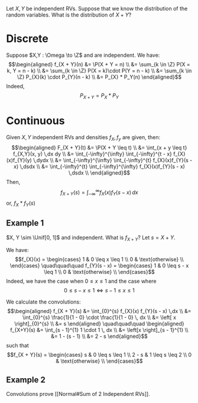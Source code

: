 Let $X,Y$ be independent RVs. Suppose that we know the distribution of the random variables. What is the distribution of $X + Y$?

# Discrete
Suppose $X,Y : \Omega \to \Z$ and are independent. We have:
$$\begin{aligned}
f_{X + Y}(n) 
&= \P(X + Y = n) \\
&= \sum_{k \in \Z} P(X = k, Y = n - k) \\
&= \sum_{k \in \Z} P(X = k)\cdot P(Y = n - k) \\
&= \sum_{k \in \Z} P_{X}(k) \cdot P_{Y}(n - k) \\
&= P_{X} * P_Y(n)
\end{aligned}$$
Indeed, 
$$P_{X + Y} = P_{X} * P_{Y}$$

# Continuous
Given $X,Y$ independent RVs and densities $f_{X}, f_{y}$ are given, then:
$$\begin{aligned}
F_{X + Y}(t) 
&= \P(X + Y \leq t) \\
&= \int_{x + y \leq t} f_{X,Y}(x, y) \,dx dy \\
&= \int_{-\infty}^{\infty} \int_{-\infty}^{t - x} f_{X}(x)f_{Y}(y) \,dydx \\
&= \int_{-\infty}^{\infty} \int_{-\infty}^{t} f_{X}(x)f_{Y}(s - x) \,dsdx \\
&= \int_{-\infty}^{t} \int_{-\infty}^{\infty} f_{X}(x)f_{Y}(s - x) \,dsdx \\
\end{aligned}$$
Then, 
$$f_{X + Y}(s) = \int_{-\infty}^{\infty} f_{X}(x)f_{Y}(s - x) \, dx$$
or, $f_{X} * f_{Y}(s)$

## Example 1
$X, Y \sim \Unif[0, 1]$ and independent. What is $f_{X + Y}$? Let $s = X + Y$. 

We have:
$$f_{X}(x) = \begin{cases}
1 & 0 \leq x \leq 1 \\
0 & \text{otherwise} \\ 
\end{cases}
\quad\quad\quad
f_{Y}(s - x) = \begin{cases}
1 & 0 \leq s - x \leq 1 \\
0 & \text{otherwise} \\
\end{cases}$$
Indeed, we have the case when $0 \leq x \leq 1$ and the case where 
$$0 \leq s - x \leq 1 \iff s - 1 \leq x \leq 1$$

We calculate the convolutions:
$$\begin{aligned}
f_{X + Y}(s) 
&= \int_{0}^{s} f_{X}(x) f_{Y}(s - x) \,dx \\  
&= \int_{0}^{s} \frac{1}{1 - 0} \cdot \frac{1}{1 - 0} \, dx \\
&= \left[ x \right]_{0}^{s} \\ 
&= s
\end{aligned} \quad\quad\quad
\begin{aligned}
f_{X+Y}(s)
&= \int_{s - 1}^{1} 1 \cdot 1 \, dx \\
&= \left[x \right]_{s - 1}^{1} \\ 
&= 1 - (s - 1) \\
&= 2 - s
\end{aligned}$$
such that
$$f_{X + Y}(s) = \begin{cases}
s & 0 \leq s \leq 1 \\
2 - s & 1 \leq s \leq 2 \\
0 & \text{otherwise} \\
\end{cases}$$

## Example 2 
Convolutions prove [[Normal#Sum of 2 Independent RVs]]. 